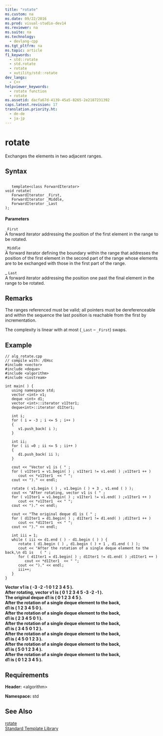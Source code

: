 ```yaml
---
title: "rotate"
ms.custom: na
ms.date: 09/22/2016
ms.prod: visual-studio-dev14
ms.reviewer: na
ms.suite: na
ms.technology: 
  - devlang-cpp
ms.tgt_pltfrm: na
ms.topic: article
f1_keywords: 
  - std::rotate
  - std.rotate
  - rotate
  - xutility/std::rotate
dev_langs: 
  - C++
helpviewer_keywords: 
  - rotate function
  - rotate
ms.assetid: dacfa67d-4139-45a5-8265-2e2187231392
caps.latest.revision: 17
translation.priority.ht: 
  - de-de
  - ja-jp
---
```

# rotate
Exchanges the elements in two adjacent ranges.  
  
## Syntax  
  
```  
  
   template<class ForwardIterator>  
void rotate(  
   ForwardIterator _First,   
   ForwardIterator _Middle,   
   ForwardIterator _Last  
);  
```  
  
#### Parameters  
 `_First`  
 A forward iterator addressing the position of the first element in the range to be rotated.  
  
 `_Middle`  
 A forward iterator defining the boundary within the range that addresses the position of the first element in the second part of the range whose elements are to be exchanged with those in the first part of the range.  
  
 _ `Last`  
 A forward iterator addressing the position one past the final element in the range to be rotated.  
  
## Remarks  
 The ranges referenced must be valid; all pointers must be dereferenceable and within the sequence the last position is reachable from the first by incrementation.  
  
 The complexity is linear with at most (`_Last` – `_First`) swaps.  
  
## Example  
  
```  
// alg_rotate.cpp  
// compile with: /EHsc  
#include <vector>  
#include <deque>  
#include <algorithm>  
#include <iostream>  
  
int main( ) {  
   using namespace std;  
   vector <int> v1;  
   deque <int> d1;  
   vector <int>::iterator v1Iter1;  
   deque<int>::iterator d1Iter1;  
  
   int i;  
   for ( i = -3 ; i <= 5 ; i++ )  
   {  
      v1.push_back( i );  
   }  
  
   int ii;  
   for ( ii =0 ; ii <= 5 ; ii++ )  
   {  
      d1.push_back( ii );  
   }  
  
   cout << "Vector v1 is ( " ;  
   for ( v1Iter1 = v1.begin( ) ; v1Iter1 != v1.end( ) ;v1Iter1 ++ )  
      cout << *v1Iter1  << " ";  
   cout << ")." << endl;  
  
   rotate ( v1.begin ( ) , v1.begin ( ) + 3 , v1.end ( ) );  
   cout << "After rotating, vector v1 is ( " ;  
   for ( v1Iter1 = v1.begin( ) ; v1Iter1 != v1.end( ) ;v1Iter1 ++ )  
      cout << *v1Iter1  << " ";  
   cout << ")." << endl;  
  
   cout << "The original deque d1 is ( " ;  
   for ( d1Iter1 = d1.begin( ) ; d1Iter1 != d1.end( ) ;d1Iter1 ++ )  
      cout << *d1Iter1  << " ";  
   cout << ")." << endl;  
  
   int iii = 1;  
   while ( iii <= d1.end ( ) - d1.begin ( ) ) {  
      rotate ( d1.begin ( ) , d1.begin ( ) + 1 , d1.end ( ) );  
      cout << "After the rotation of a single deque element to the back,\n d1 is   ( " ;  
      for ( d1Iter1 = d1.begin( ) ; d1Iter1 != d1.end( ) ;d1Iter1 ++ )  
         cout << *d1Iter1  << " ";  
      cout << ")." << endl;  
      iii++;  
   }  
}  
```  
  
 **Vector v1 is ( -3 -2 -1 0 1 2 3 4 5 ).**  
**After rotating, vector v1 is ( 0 1 2 3 4 5 -3 -2 -1 ).**  
**The original deque d1 is ( 0 1 2 3 4 5 ).**  
**After the rotation of a single deque element to the back,**  
 **d1 is   ( 1 2 3 4 5 0 ).**  
**After the rotation of a single deque element to the back,**  
 **d1 is   ( 2 3 4 5 0 1 ).**  
**After the rotation of a single deque element to the back,**  
 **d1 is   ( 3 4 5 0 1 2 ).**  
**After the rotation of a single deque element to the back,**  
 **d1 is   ( 4 5 0 1 2 3 ).**  
**After the rotation of a single deque element to the back,**  
 **d1 is   ( 5 0 1 2 3 4 ).**  
**After the rotation of a single deque element to the back,**  
 **d1 is   ( 0 1 2 3 4 5 ).**   
## Requirements  
 **Header:** <algorithm\>  
  
 **Namespace:** std  
  
## See Also  
 [rotate](../vs140/rotate--stl-samples-.md)   
 [Standard Template Library](../vs140/standard-template-library.md)